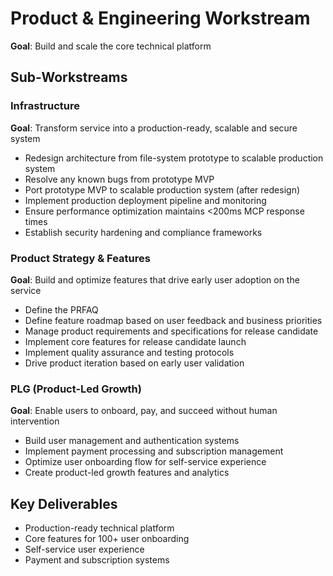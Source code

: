 # Product & Engineering Workstream

**Goal**: Build and scale the core technical platform

## Sub-Workstreams

### Infrastructure
**Goal**: Transform service into a production-ready, scalable and secure system
- Redesign architecture from file-system prototype to scalable production system
- Resolve any known bugs from prototype MVP
- Port prototype MVP to scalable production system (after redesign)
- Implement production deployment pipeline and monitoring
- Ensure performance optimization maintains <200ms MCP response times
- Establish security hardening and compliance frameworks

### Product Strategy & Features
**Goal**: Build and optimize features that drive early user adoption on the service
- Define the PRFAQ
- Define feature roadmap based on user feedback and business priorities
- Manage product requirements and specifications for release candidate
- Implement core features for release candidate launch
- Implement quality assurance and testing protocols
- Drive product iteration based on early user validation

### PLG (Product-Led Growth)
**Goal**: Enable users to onboard, pay, and succeed without human intervention
- Build user management and authentication systems
- Implement payment processing and subscription management
- Optimize user onboarding flow for self-service experience
- Create product-led growth features and analytics

## Key Deliverables
- Production-ready technical platform
- Core features for 100+ user onboarding
- Self-service user experience
- Payment and subscription systems